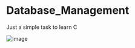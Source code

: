 # Database_Management
Just a simple task to learn C

![image](https://github.com/user-attachments/assets/227d694f-5048-42cb-b11c-ea646a5e3d17)
